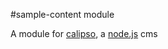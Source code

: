 [node]: http://nodejs.org
[calipso]: http://calip.so

#sample-content module

A module for [calipso][calipso], a [node.js][node] cms
